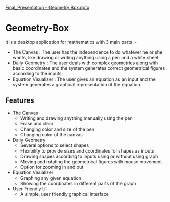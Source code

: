 [Final_Presentation - Geometry Box.pptx](https://github.com/RamisaMaliat/Geometry-Box/files/7316345/Final_Presentation.-.Geometry.Box.pptx)
# Geometry-Box
It is a desktop application for mathematics with 3 main parts :-
- The Canvas : The user has the independence to do whatever he or she wants, like drawing or writing anything using a pen and a white sheet.
- Daily Geometry : The user deals with complex geometries along with basic coordinates and the system generates correct geometrical figures according to the inputs.
- Equation Visualizer : The user gives an equation as an input and the system generates a graphical representation of the equation.

## Features 
- The Canvas
  - Writing and drawing anything manually using the pen
  - Erase and clear  
  - Changing color and size of the pen 
  - Changing color of the canvas
- Daily Geometry
  - Several options to select shapes
  - Flexibility to provide sizes and coordinates for shapes as inputs
  - Drawing shapes according to inputs using or without using graph
  - Moving and rotating the geometrical figures with mouse movement
  - Option for zooming in and out
- Equation Visualizer
  - Graphing any given equation
  - Showing the coordinates in different parts of the graph
- User Friendly UI
  - A simple, user friendly graphical interface

 

